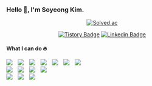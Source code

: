 ### Hello 👋, I'm Soyeong Kim.
<!--
**kimsoyeong/kimsoyeong** is a ✨ _special_ ✨ repository because its `README.md` (this file) appears on your GitHub profile.

Here are some ideas to get you started:

- 🔭 I’m currently working on ...
- 🌱 I’m currently learning ...
- 👯 I’m looking to collaborate on ...
- 🤔 I’m looking for help with ...
- 💬 Ask me about ...
- 📫 How to reach me: ...
- 😄 Pronouns: ...
-->

<div align=center>
  
<!-- Message SVG --> 
<!-- <img src="https://github.com/kimsoyeong/kimsoyeong/blob/main/message.svg" width="50%" > --> 

<!-- Solved.ac profile -->
  [![Solved.ac](http://mazassumnida.wtf/api/mini/generate_badge?boj=thdud4869)](https://solved.ac/thdud4869)
<!-- Blog Bages -->
  [![Tistory Badge](http://img.shields.io/badge/-Tistory-white?style=flat&link=https://soso-cod3v.tistory.com/)](https://soso-cod3v.tistory.com/)
  [![Linkedin Badge](https://img.shields.io/badge/-LinkedIn-blue?style=flat&logo=Linkedin&logoColor=white&link=https://www.linkedin.com/in/soyeong-kim/)](https://www.linkedin.com/in/soyeong-kim/) 
   <!-- [![Github Blog Badge](http://img.shields.io/badge/-Blog-black?style=flat&logo=github&link=https://kimsoyeong.github.io/)](https://kimsoyeong.github.io/) -->
  
</div>
 

<!-- Stats -->

<!-- [![Soyeong's github stats](https://github-readme-stats.vercel.app/api?username=kimsoyeong)](https://github.com/anuraghazra/github-readme-stats) -->

<!-- [![Soyeong's github stats](https://github-readme-stats.vercel.app/api/top-langs/?username=kimsoyeong&show_icons=true&hide_border=false&title_color=000000&icon_color=7e66b6&layout=compact)](https://github.com/kimsoyeong) -->


<div>
  <h4>What I can do 🔥</h4>
  
  <div>
    <img src="https://img.shields.io/badge/Python-377fab?style=flat&logo=python&logoColor=white" style="height : auto;margin-right : 10px;">
    <img src="https://img.shields.io/badge/Java-white?style=flat&logo=java&logoColor=red" style="height : auto;margin-right : 10px;">  
    <img src="https://img.shields.io/badge/Javascript-efd81d?style=flat&logo=javascript&logoColor=black" style="height : auto;margin-right : 10px;">
    <img src="https://img.shields.io/badge/Kotlin-7872e3?style=flat&logo=kotlin&logoColor=white" style="height : auto;margin-right : 10px;">
    <img src="https://img.shields.io/badge/Typescript-007acc?style=flat&logo=typescript&logoColor=white" style="height : auto;margin-right : 10px;">
    <img src="https://img.shields.io/badge/c++-00599C?style=flat&logo=cplusplus&logoColor=white" style="height : auto;margin-right : 10px;">
    <img src="https://img.shields.io/badge/MySQL-navy?style=flat&logo=MySQL&logoColor=white" style="height : auto;margin-right : 10px;">
  </div>
  <div>
    <img src="https://img.shields.io/badge/React-61DAFB?style=flat&logo=react&logoColor=black" style="height : auto; margin-right : 10px;">
    <img src="https://img.shields.io/badge/React_Native-61DAFB?style=flat&logo=react&logoColor=black" style="height : auto; margin-right : 10px;">
    <img src="https://img.shields.io/badge/Node.js-339933?style=flat&logo=Node.js&logoColor=white" style="height : auto;margin-right : 10px;">
    <img src="https://img.shields.io/badge/Express-white?style=flat&logo=Express&logoColor=black" style="height : auto;margin-right : 10px;">
<!--     <img src="https://img.shields.io/badge/mongoDB-4ea94b?style=flat&logo=MongoDB&logoColor=white" style="height : auto;margin-right : 10px;"> -->
  </div>
  
  <div>
    <img src="https://img.shields.io/badge/ubuntu-E95420?style=flat&logo=ubuntu&logoColor=white" style="height : auto;margin-right : 10px;">
    <img src="https://img.shields.io/badge/Android-white?style=flat&logo=android&logoColor=3ddc84" style="height : auto;margin-right : 10px;">  
    <img src="https://img.shields.io/badge/Firebase-000?style=flat&logo=Firebase&logoColor=FFCA28" style="height : auto;margin-right : 10px;">  
  </div>
  
<div>
